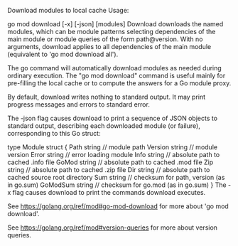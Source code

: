 Download modules to local cache
Usage:

go mod download [-x] [-json] [modules]
Download downloads the named modules, which can be module patterns selecting dependencies of the main module or module queries of the form path@version. With no arguments, download applies to all dependencies of the main module (equivalent to 'go mod download all').

The go command will automatically download modules as needed during ordinary execution. The "go mod download" command is useful mainly for pre-filling the local cache or to compute the answers for a Go module proxy.

By default, download writes nothing to standard output. It may print progress messages and errors to standard error.

The -json flag causes download to print a sequence of JSON objects to standard output, describing each downloaded module (or failure), corresponding to this Go struct:

type Module struct {
    Path     string // module path
    Version  string // module version
    Error    string // error loading module
    Info     string // absolute path to cached .info file
    GoMod    string // absolute path to cached .mod file
    Zip      string // absolute path to cached .zip file
    Dir      string // absolute path to cached source root directory
    Sum      string // checksum for path, version (as in go.sum)
    GoModSum string // checksum for go.mod (as in go.sum)
}
The -x flag causes download to print the commands download executes.

See https://golang.org/ref/mod#go-mod-download for more about 'go mod download'.

See https://golang.org/ref/mod#version-queries for more about version queries.

